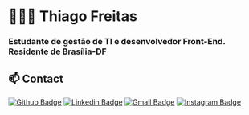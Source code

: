 # 👨🏻‍💻 Thiago Freitas

 ### Estudante de gestão de TI e desenvolvedor Front-End. Residente de Brasília-DF

## 📫 Contact
[![Github Badge](https://img.shields.io/badge/-Github-7159c1?style=flat-square&color=black&logo=Github&logoColor=white&link=https://github.com/lucasgdb)](https://github.com/ThiagoFReis)
[![Linkedin Badge](https://img.shields.io/badge/-LinkedIn-7159c1?style=flat-square&logo=Linkedin&logoColor=white&link=https://www.linkedin.com/in/thiago-freitas-b6986a155/)](https://www.linkedin.com/in/thiago-freitas-b6986a155/)
[![Gmail Badge](https://img.shields.io/badge/-Gmail-7159c1?style=flat-square&logo=Gmail&logoColor=white&color=red&link=mailto:thiagofreitas201717@gmail.com)](mailto:thiagofreitas201717@gmail.com)
[![Instagram Badge](https://img.shields.io/badge/-Instagram-7159c1?style=flat-square&color=maroon&logo=instagram&logoColor=white&link=https://www.instagram.com/_tfreitas__/)](https://www.instagram.com/_tfreitas__/)
